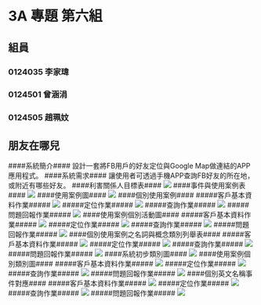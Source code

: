 # 3A 專題 第六組 #
## 組員 ##
### 0124035 李家瑋 ###
### 0124501 曾涵涓 ###
### 0124505 趙珮妏 ###
## 朋友在哪兒 ##
####系統簡介####
設計一套將FB用戶的好友定位與Google Map做連結的APP應用程式。 
####系統需求####
讓使用者可透過手機APP查詢FB好友的所在地，或附近有哪些好友。
####利害關係人目標表####
<img src=https://pbs.twimg.com/media/B0hVxIYCUAA4iV1.jpg>
####事件與使用案例表####
<img src=https://pbs.twimg.com/media/B0hVxVFCIAA_N7b.jpg>
####使用案例圖####
<img src=https://pbs.twimg.com/media/B0hQUVRCEAIXhkz.jpg>
####個別使用案例####
#####客戶基本資料作業#####
<img src=https://pbs.twimg.com/media/B0hVxw6CIAAXTg_.jpg>
#####定位作業#####
<img src=https://pbs.twimg.com/media/B0hVxuDCAAAE_oj.jpg>
#####查詢作業#####
<img src=https://pbs.twimg.com/media/B0hV9JhCQAEO8BA.jpg>
#####問題回報作業#####
<img src=https://pbs.twimg.com/media/B0iQudsCQAAFzwE.jpg>
####使用案例個別活動圖####
#####客戶基本資料作業#####
<img src=https://pbs.twimg.com/media/B0hQUgPCMAAPxHD.jpg>
#####定位作業#####
<img src=https://pbs.twimg.com/media/B0hQUgRCUAApdLQ.jpg>
#####查詢作業#####
<img src=https://pbs.twimg.com/media/B0hRTWGCEAATxRy.jpg:large>
#####問題回報作業#####
<img src=https://pbs.twimg.com/media/B0hQUkfCUAE8F1v.jpg>
####個別使用案例之名詞與概念類別列舉表####
#####客戶基本資料作業#####
<img src=https://pbs.twimg.com/media/B0hV8sHCEAA9X_H.jpg>
#####定位作業#####
<img src=https://pbs.twimg.com/media/B0hV8uiCMAEOcNW.jpg>
#####查詢作業#####
<img src=https://pbs.twimg.com/media/B0hWCNrCIAA6wwu.jpg>
#####問題回報作業#####
<img src=https://pbs.twimg.com/media/B0iQuMCCcAAGCin.jpg>
####系統初步類別圖####
<img src="https://pbs.twimg.com/media/B0hOEc9CEAA-oNe.jpg:large">
####使用案例個別類別圖####
#####客戶基本資料作業#####
<img src=https://pbs.twimg.com/media/B0hPbNUCMAAdBP1.jpg>
#####定位作業#####
<img src=https://pbs.twimg.com/media/B0hPbPbCYAAhMqC.jpg>
#####查詢作業#####
<img src=https://pbs.twimg.com/media/B0hPbPbCUAA8tkg.jpg>
#####問題回報作業#####
<img src=https://pbs.twimg.com/media/B0hPbBWCcAMjmuS.jpg>
####個別英文名稱事件對應####
#####客戶基本資料作業#####
<img src=https://pbs.twimg.com/media/B0hYKDGCEAAOTeL.jpg>
#####定位作業#####
<img src=https://pbs.twimg.com/media/B0hYKIPCUAIEE0e.jpg>
#####查詢作業#####
<img src=https://pbs.twimg.com/media/B0hYKKoCcAAa-Yd.jpg>
#####問題回報作業#####
<img src=https://pbs.twimg.com/media/B0hYJ7iCUAA2jeq.jpg>
